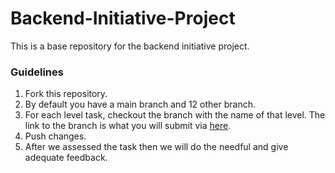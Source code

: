 # Backend-Initiative-Project
This is a base repository for the backend initiative project.

### Guidelines
1. Fork this repository.
2. By default you have a main branch and 12 other branch.
3. For each level task, checkout the branch with the name of that level. The link to the branch is what you will submit via [here](https://docs.google.com/forms/d/e/1FAIpQLSckJcKk0a3zAzQuaqNEM0gYY8zE6ox_gQ8zA9IvoXiNb3arYw/viewform).
4. Push changes.
5. After we assessed the task then we will do the needful and give adequate feedback.
